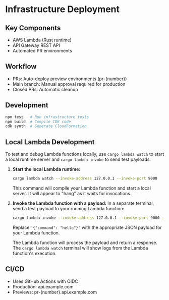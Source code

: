 # Infrastructure Deployment

## Key Components

- AWS Lambda (Rust runtime)
- API Gateway REST API
- Automated PR environments

## Workflow

- PRs: Auto-deploy preview environments (pr-{number})
- Main branch: Manual approval required for production
- Closed PRs: Automatic cleanup

## Development

```sh
npm test   # Run infrastructure tests
npm build  # Compile CDK code
cdk synth  # Generate CloudFormation
```

## Local Lambda Development

To test and debug Lambda functions locally, use `cargo lambda watch` to start a local runtime server and `cargo lambda invoke` to send test payloads.

1.  **Start the local Lambda runtime:**

    ```sh
    cargo lambda watch --invoke-address 127.0.0.1 --invoke-port 9000
    ```

    This command will compile your Lambda function and start a local server. It will appear to "hang" as it waits for invocations.

2.  **Invoke the Lambda function with a payload:**
    In a separate terminal, send a test payload to your running Lambda function:

    ```sh
    cargo lambda invoke --invoke-address 127.0.0.1 --invoke-port 9000 --data-ascii '{"command": "hello"}'
    ```

    Replace `'{"command": "hello"}'` with the appropriate JSON payload for your Lambda function.

    The Lambda function will process the payload and return a response. The `cargo lambda watch` terminal will show logs from the Lambda function's execution.

## CI/CD

- Uses GitHub Actions with OIDC
- Production: api.example.com
- Previews: pr-{number}.api.example.com
